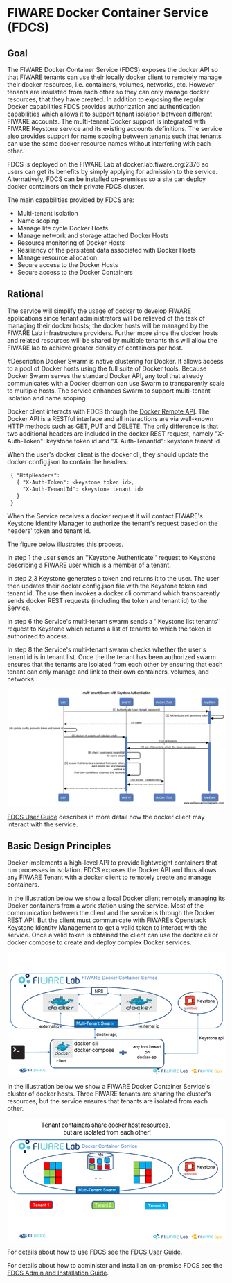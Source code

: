 # FIWARE Docker Container Service (FDCS)


## Goal
The FIWARE Docker Container Service (FDCS) exposes the docker API so that FIWARE tenants can use their locally docker client to remotely manage their docker resources, i.e. containers, volumes, networks, etc.  However tenants are insulated from each other so they can only manage docker resources, that they have created. In addition to exposing the regular Docker capabilities FDCS provides authorization and authentication capabilities which allows it to support tenant isolation between different FIWARE accounts. The multi-tenant Docker support is integrated with FIWARE Keystone service and its existing accounts definitions. The service also provides support for name scoping between tenants such that tenants can use the same docker resource names without interfering with each other. 

FDCS is deployed on the FIWARE Lab at docker.lab.fiware.org:2376 so users can get its benefits by simply applying for admission to the service. Alternatively, FDCS can be installed on-premises so a site can deploy docker containers on their private FDCS cluster. 

The main capabilities provided by FDCS are:</p>

* Multi-tenant isolation 
* Name scoping 
* Manage life cycle Docker Hosts
* Manage network and storage attached Docker Hosts
* Resource monitoring of Docker Hosts
* Resiliency of the persistent data associated with Docker Hosts
* Manage resource allocation
* Secure access to the Docker Hosts
* Secure access to the Docker Containers 


## Rational
The service will simplify the usage of docker to develop FIWARE applications since tenant administrators will be relieved of the task of managing their docker hosts; the docker hosts will be managed by the FIWARE Lab infrastructure providers.  Further more since the docker hosts and related resources will be shared by multiple tenants this will allow the FIWARE lab to achieve greater density of containers per host.

#Description
Docker Swarm is native clustering for Docker. It allows access to a pool of Docker hosts using the full suite of Docker tools. Because Docker Swarm serves the standard Docker API, any tool that already communicates with a Docker daemon can use Swarm to transparently scale to multiple hosts.  The service enhances Swarm to support multi-tenant isolation and name scoping.

Docker client interacts with FDCS through the [Docker Remote API](https://docs.docker.com/engine/reference/api/docker_remote_api). The Docker API is a RESTful interface and all interactions are via well-known HTTP methods such as GET, PUT and DELETE. 
The only difference is that two additional headers are included in the docker REST request, namely 
     "X-Auth-Token": keystone token id and "X-Auth-TenantId": keystone tenant id

When the user's docker client is the docker cli, they should update the docker config.json to contain the headers:


     { "HttpHeaders":
       { "X-Auth-Token": <keystone token id>,
         "X-Auth-TenantId": <keystone tenant id>
       }
     }


When the Service receives a docker request it will contact FIWARE's Keystone Identity Manager to authorize the tenant's request based on the headers' token and tenant id.

The figure below illustrates this process.  

In step 1 the user sends an ''Keystone Authenticate'' request to Keystone describing a FIWARE user which is a member of a tenant.

In step 2,3 Keystone generates a token and returns it to the user. The user then updates their docker config.json file with the Keystone token and tenant id.
The use then invokes a docker cli command which transparently sends docker REST requests (including the token and tenant id) to the Service.

In step 6 the Service's multi-tenant swarm sends a ''Keystone list tenants'' request to Keystone which returns a list of tenants to which the token is authorized to access. 

In step 8 the Service's multi-tenant swarm checks whether the user's tenant id is in tenant list.  Once the the tenant has been authorized swarm ensures that the tenants are isolated from each other by ensuring that each tenant can only manage and link to their own containers, volumes, and networks.

![](figs/multi-tenant_Swarm_with_Keystone_Authentication.png?raw=true)

[FDCS User Guide](https://github.com/fiware-docker/docker-container-service/blob/master/docs/userguide/user-guide.md)  describes in more detail how the docker client may interact with the service.



## Basic Design Principles

Docker implements a high-level API to provide lightweight containers that run processes in isolation. FDCS exposes the Docker API and thus allows any FIWARE Tenant with a docker client to remotely create and manage containers.

In the illustration below we show a local Docker client remotely managing its Docker containers from a work station using the service. Most of the communication between the client and the service is through the Docker REST API. But the client must communicate with FIWARE’s Openstack Keystone Identity Management to get a valid token to interact with the service.
Once a valid token is obtained the client can use the docker cli or docker compose to create and deploy complex Docker services.

![](figs/FDCS_Overview.png?raw=true)


In the illustration below we show a FIWARE Docker Container Service's cluster of docker hosts. Three FIWARE tenants are sharing the cluster's resources, but the service ensures that tenants are isolated from each other.

![](figs/FDCS_Tenant_Isolation.png?raw=true)


For details about how to use FDCS see the [FDCS User Guide](docs/userguide/user-guide.md).

For details about how to administer and install an on-premise FDCS see the [FDCS Admin and Installation Guide](docs/adminguide/admin-guide.md).

